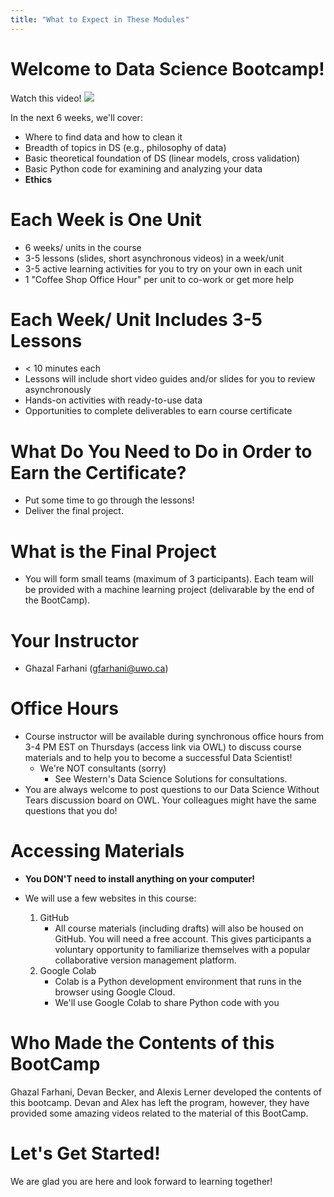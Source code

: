 ```yaml
---
title: "What to Expect in These Modules"
---
```



# Welcome to Data Science Bootcamp!

Watch this video!
<a href="https://www.youtube.com/watch?v=7h0prf4LWDE"><img src = "https://i.ytimg.com/vi/7h0prf4LWDE/hqdefault.jpg"></a>


In the next 6 weeks, we'll cover:

- Where to find data and how to clean it
- Breadth of topics in DS (e.g., philosophy of data)
- Basic theoretical foundation of DS (linear models, cross validation)
- Basic Python code for examining and analyzing your data
- **Ethics**


# Each Week is One Unit

- 6 weeks/ units in the course
- 3-5 lessons (slides, short asynchronous videos) in a week/unit
- 3-5 active learning activities for you to try on your own in each unit
- 1 "Coffee Shop Office Hour" per unit to co-work or get more help 

# Each Week/ Unit Includes 3-5 Lessons

- < 10 minutes each
- Lessons will include short video guides and/or slides for you to review asynchronously
- Hands-on activities with ready-to-use data 
- Opportunities to complete deliverables to earn course certificate 

# What Do You Need to Do in Order to Earn the Certificate? 

- Put some time to go through the lessons! 
- Deliver the final project.

# What is the Final Project

- You will form small teams (maximum of 3 participants). Each team will be provided with a machine learning project (delivarable by the end of the BootCamp).  

# Your Instructor

- Ghazal Farhani (gfarhani@uwo.ca)

    
# Office Hours

- Course instructor will be available during synchronous office hours from 3-4 PM EST on Thursdays (access link via OWL) to discuss course materials and to help you to become a successful Data Scientist! 
    - We're NOT consultants (sorry)
        - See Western's Data Science Solutions for consultations.
- You are always welcome to post questions to our Data Science Without Tears discussion board on OWL. Your colleagues might have the same questions that you do!

# Accessing Materials

- **You DON'T need to install anything on your computer!**
- We will use a few websites in this course:
    
    1. GitHub
        - All course materials (including drafts) will also be housed on GitHub. You will need a free account. This gives participants a voluntary opportunity to familiarize themselves with a popular collaborative version management platform.
    2. Google Colab 
        - Colab is a Python development environment that runs in the browser using Google Cloud.
        - We'll use Google Colab to share Python code with you

# Who Made the Contents of this BootCamp

Ghazal Farhani, Devan Becker, and Alexis Lerner developed the contents of this bootcamp. Devan and Alex has left the program, however, they have provided some amazing videos related to the material of this BootCamp. 

# Let's Get Started!

We are glad you are here and look forward to learning together! 








